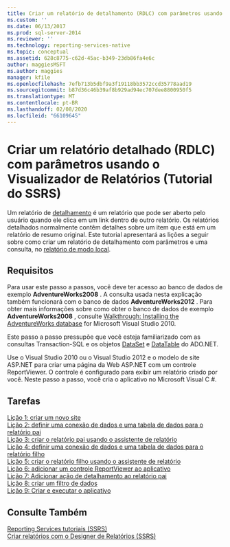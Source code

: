 ```yaml
---
title: Criar um relatório de detalhamento (RDLC) com parâmetros usando o ReportViewer (tutorial do SSRS) | Microsoft Docs
ms.custom: ''
ms.date: 06/13/2017
ms.prod: sql-server-2014
ms.reviewer: ''
ms.technology: reporting-services-native
ms.topic: conceptual
ms.assetid: 628c8775-c62d-45ac-b349-23db86fa4e6c
author: maggiesMSFT
ms.author: maggies
manager: kfile
ms.openlocfilehash: 7efb713b5dbf9a3f19118bb3572ccd35778aad19
ms.sourcegitcommit: b87d36c46b39af8b929ad94ec707dee8800950f5
ms.translationtype: MT
ms.contentlocale: pt-BR
ms.lasthandoff: 02/08/2020
ms.locfileid: "66109645"
---
```

# <a name="create-a-drillthrough-rdlc-report-with-parameters-using-reportviewer-ssrs-tutorial"></a>Criar um relatório detalhado (RDLC) com parâmetros usando o Visualizador de Relatórios (Tutorial do SSRS)
  Um relatório de [detalhamento](https://technet.microsoft.com/library/ff519554.aspx) é um relatório que pode ser aberto pelo usuário quando ele clica em um link dentro de outro relatório. Os relatórios detalhados normalmente contêm detalhes sobre um item que está em um relatório de resumo original. Este tutorial apresentará as lições a seguir sobre como criar um relatório de detalhamento com parâmetros e uma consulta, no [relatório de modo local](local-vs-connected-mode-report-viewer-reporting-services-sharepoint-mode.md).  
  
## <a name="requirements"></a>Requisitos  
 Para usar este passo a passos, você deve ter acesso ao banco de dados de exemplo **AdventureWorks2008** . A consulta usada nesta explicação também funcionará com o banco de dados **AdventureWorks2012** . Para obter mais informações sobre como obter o banco de dados de exemplo **AdventureWorks2008** , consulte [Walkthrough: Installing the AdventureWorks database](https://msdn.microsoft.com/library/aa992075\(v=vs.100\).aspx) for Microsoft Visual Studio 2010.  
  
 Este passo a passo pressupõe que você esteja familiarizado com as consultas Transaction-SQL e os objetos [DataSet](https://msdn.microsoft.com/library/system.data.dataset\(v=vs.100\).aspx) e [DataTable](https://msdn.microsoft.com/library/system.data.datatable\(v=vs.100\).aspx) do ADO.NET.  
  
 Use o Visual Studio 2010 ou o Visual Studio 2012 e o modelo de site ASP.NET para criar uma página da Web ASP.NET com um controle ReportViewer. O controle é configurado para exibir um relatório criado por você. Neste passo a passo, você cria o aplicativo no Microsoft Visual C #.  
  
## <a name="tasks"></a>Tarefas  
 [Lição 1: criar um novo site](../reporting-services/lesson-1-create-a-new-web-site.md)   
 [Lição 2: definir uma conexão de dados e uma tabela de dados para o relatório pai](../reporting-services/lesson-2-define-a-data-connection-and-data-table-for-parent-report.md)   
 [Lição 3: criar o relatório pai usando o assistente de relatório](../reporting-services/lesson-3-design-the-parent-report-using-the-report-wizard.md)   
 [Lição 4: definir uma conexão de dados e uma tabela de dados para o relatório filho](../reporting-services/lesson-4-define-a-data-connection-and-data-table-for-child-report.md)   
 [Lição 5: criar o relatório filho usando o assistente de relatório](../reporting-services/lesson-5-design-the-child-report-using-the-report-wizard.md)   
 [Lição 6: adicionar um controle ReportViewer ao aplicativo](../reporting-services/lesson-6-add-a-reportviewer-control-to-the-application.md)   
 [Lição 7: Adicionar ação de detalhamento ao relatório pai](../reporting-services/lesson-7-add-drillthrough-action-on-parent-report.md)   
 [Lição 8: criar um filtro de dados](../reporting-services/lesson-8-create-a-data-filter.md)   
 [Lição 9: Criar e executar o aplicativo](../reporting-services/lesson-9-build-and-run-the-application.md)  
  
## <a name="see-also"></a>Consulte Também  
 [Reporting Services tutoriais &#40;SSRS&#41;](../reporting-services/reporting-services-tutorials-ssrs.md)   
 [Criar relatórios com o Designer de Relatórios &#40;SSRS&#41;](tools/design-reporting-services-paginated-reports-with-report-designer-ssrs.md)  
  
  
